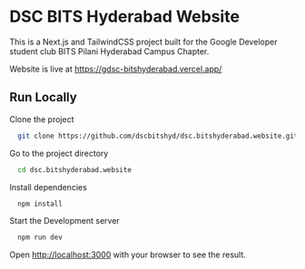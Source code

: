
# DSC BITS Hyderabad Website

This is a Next.js and TailwindCSS project built for the Google Developer student club BITS Pilani Hyderabad Campus Chapter.

Website is live at https://gdsc-bitshyderabad.vercel.app/


## Run Locally

Clone the project

```bash
  git clone https://github.com/dscbitshyd/dsc.bitshyderabad.website.git
```

Go to the project directory

```bash
  cd dsc.bitshyderabad.website
```

Install dependencies

```bash
  npm install
```

Start the Development server

```bash
  npm run dev
```

Open [http://localhost:3000](http://localhost:3000) with your browser to see the result.
